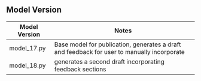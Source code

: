 ## Model Version 


| Model Version | Notes |
|----------|---------|
| model_17.py | Base model for publication, generates a draft and feedback for user to manually incorporate | 
| model_18.py | generates a second draft incorporating feedback sections | 




